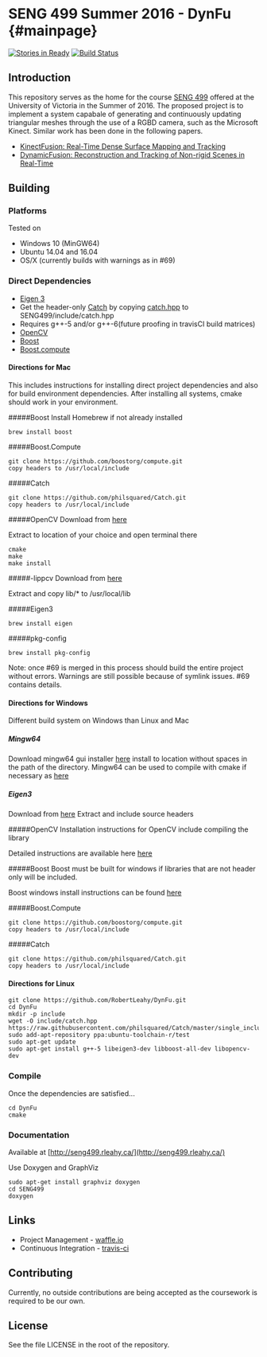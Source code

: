 # SENG 499 Summer 2016 - DynFu {#mainpage}
[![Stories in Ready](https://badge.waffle.io/RobertLeahy/DynFu.png?label=ready&title=Ready)](http://waffle.io/RobertLeahy/DynFu)
[![Build Status](https://travis-ci.com/RobertLeahy/DynFu.svg?token=E1Ypp9btW9nWJKJqzctp&branch=master)](https://travis-ci.com/RobertLeahy/DynFu)

## Introduction
This repository serves as the home for the course [SENG 499](http://www.ece.uvic.ca/~elec499/) offered at the University of Victoria in the Summer of 2016. The proposed project is to implement a system capabale of generating and continuously updating triangular meshes through the use of a RGBD camera, such as the Microsoft Kinect. Similar work has been done in the following papers.
* [KinectFusion: Real-Time Dense Surface Mapping and Tracking](http://homes.cs.washington.edu/~newcombe/papers/newcombe_etal_ismar2011.pdf)
* [DynamicFusion: Reconstruction and Tracking of Non-rigid Scenes in Real-Time](http://grail.cs.washington.edu/projects/dynamicfusion/papers/DynamicFusion.pdf)

## Building

### Platforms
Tested on
* Windows 10 (MinGW64)
* Ubuntu 14.04 and 16.04
* OS/X (currently builds with warnings as in #69)

### Direct Dependencies
* [Eigen 3](http://eigen.tuxfamily.org/index.php?title=Main_Page)
* Get the header-only [Catch](https://github.com/philsquared/Catch) by copying [catch.hpp](https://raw.githubusercontent.com/philsquared/Catch/master/single_include/catch.hpp) to SENG499/include/catch.hpp
* Requires g++-5 and/or g++-6(future proofing in travisCI build matrices)
* [OpenCV](http://opencv.org/)
* [Boost](http://www.boost.org/)
* [Boost.compute](https://github.com/boostorg/compute)

#### Directions for Mac
This includes instructions for installing direct project dependencies and also for build environment dependencies.
After installing all systems, cmake should work in your environment. 

#####Boost
Install Homebrew if not already installed
```
brew install boost
```
#####Boost.Compute
```
git clone https://github.com/boostorg/compute.git
copy headers to /usr/local/include
```
#####Catch
```
git clone https://github.com/philsquared/Catch.git
copy headers to /usr/local/include
```
#####OpenCV
Download from [here](http://opencv.org/downloads.html)

Extract to location of your choice and open terminal there
```
cmake
make
make install
```
#####-lippcv
Download from [here](https://sourceforge.net/projects/opencvlibrary/files/3rdparty/ippicv/)

Extract and copy lib/* to /usr/local/lib

#####Eigen3
```
brew install eigen
```
#####pkg-config
```
brew install pkg-config
```

Note: once #69 is merged in this process should  build the entire project without errors. Warnings are still possible because of symlink issues. #69 contains details.

#### Directions for Windows

Different build system on Windows than Linux and Mac
##### Mingw64
Download mingw64 gui installer [here](https://sourceforge.net/projects/mingw/files/latest/download)
install to location without spaces in the path of the directory.
Mingw64 can be used to compile with cmake if necessary as [here](http://stackoverflow.com/questions/4101456/running-cmake-on-windows)

##### Eigen3
Download from [here](http://eigen.tuxfamily.org/index.php?title=Main_Page#Download)
Extract and include source headers

#####OpenCV 
Installation instructions for OpenCV include compiling the library

Detailed instructions are available here [here](http://docs.opencv.org/2.4/doc/tutorials/introduction/windows_install/windows_install.html#cpptutwindowsmakeown)

#####Boost
Boost must be built for windows if libraries that are not header only will be included.

Boost windows install instructions can be found [here](http://www.boost.org/doc/libs/1_61_0/more/getting_started/windows.html)

#####Boost.Compute
```
git clone https://github.com/boostorg/compute.git
copy headers to /usr/local/include
```
#####Catch
```
git clone https://github.com/philsquared/Catch.git
copy headers to /usr/local/include
```

#### Directions for Linux
```
git clone https://github.com/RobertLeahy/DynFu.git
cd DynFu
mkdir -p include
wget -O include/catch.hpp https://raw.githubusercontent.com/philsquared/Catch/master/single_include/catch.hpp
sudo add-apt-repository ppa:ubuntu-toolchain-r/test
sudo apt-get update
sudo apt-get install g++-5 libeigen3-dev libboost-all-dev libopencv-dev

```

### Compile
Once the dependencies are satisfied...
```
cd DynFu
cmake
```

### Documentation

Available at [http://seng499.rleahy.ca/](http://seng499.rleahy.ca/)

Use Doxygen and GraphViz
```
sudo apt-get install graphviz doxygen
cd SENG499
doxygen
```

## Links
* Project Management - [waffle.io](https://waffle.io/RobertLeahy/DynFu)
* Continuous Integration - [travis-ci](https://travis-ci.org/RobertLeahy/DynFu/)

## Contributing
Currently, no outside contributions are being accepted as the coursework is required to be our own.

## License
See the file LICENSE in the root of the repository.

